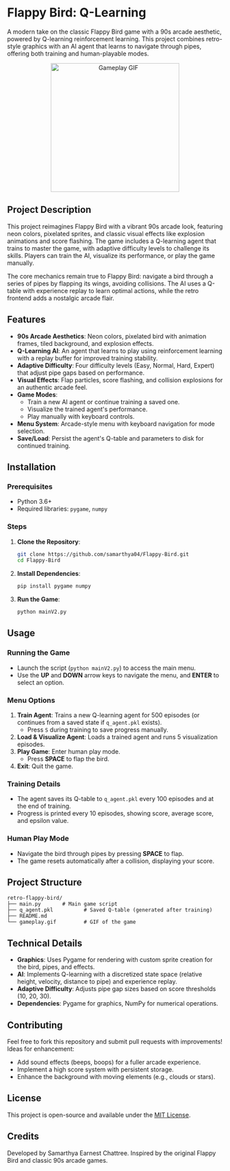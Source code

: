 # Flappy Bird: Q-Learning

A modern take on the classic Flappy Bird game with a 90s arcade aesthetic, powered by Q-learning reinforcement learning. This project combines retro-style graphics with an AI agent that learns to navigate through pipes, offering both training and human-playable modes.

<div align="center"> <img src="gameplay.gif" alt="Gameplay GIF" width="300"> </div>

## Project Description

This project reimagines Flappy Bird with a vibrant 90s arcade look, featuring neon colors, pixelated sprites, and classic visual effects like explosion animations and score flashing. The game includes a Q-learning agent that trains to master the game, with adaptive difficulty levels to challenge its skills. Players can train the AI, visualize its performance, or play the game manually.

The core mechanics remain true to Flappy Bird: navigate a bird through a series of pipes by flapping its wings, avoiding collisions. The AI uses a Q-table with experience replay to learn optimal actions, while the retro frontend adds a nostalgic arcade flair.

## Features

- **90s Arcade Aesthetics**: Neon colors, pixelated bird with animation frames, tiled background, and explosion effects.
- **Q-Learning AI**: An agent that learns to play using reinforcement learning with a replay buffer for improved training stability.
- **Adaptive Difficulty**: Four difficulty levels (Easy, Normal, Hard, Expert) that adjust pipe gaps based on performance.
- **Visual Effects**: Flap particles, score flashing, and collision explosions for an authentic arcade feel.
- **Game Modes**:
  - Train a new AI agent or continue training a saved one.
  - Visualize the trained agent's performance.
  - Play manually with keyboard controls.
- **Menu System**: Arcade-style menu with keyboard navigation for mode selection.
- **Save/Load**: Persist the agent's Q-table and parameters to disk for continued training.

## Installation

### Prerequisites
- Python 3.6+
- Required libraries: `pygame`, `numpy`

### Steps
1. **Clone the Repository**:
   ```bash
   git clone https://github.com/samarthya04/Flappy-Bird.git
   cd Flappy-Bird
   ```

2. **Install Dependencies**:
   ```bash
   pip install pygame numpy
   ```

3. **Run the Game**:
   ```bash
   python mainV2.py
   ```

## Usage

### Running the Game
- Launch the script (`python mainV2.py`) to access the main menu.
- Use the **UP** and **DOWN** arrow keys to navigate the menu, and **ENTER** to select an option.

### Menu Options
1. **Train Agent**: Trains a new Q-learning agent for 500 episodes (or continues from a saved state if `q_agent.pkl` exists).
   - Press `S` during training to save progress manually.
2. **Load & Visualize Agent**: Loads a trained agent and runs 5 visualization episodes.
3. **Play Game**: Enter human play mode.
   - Press **SPACE** to flap the bird.
4. **Exit**: Quit the game.

### Training Details
- The agent saves its Q-table to `q_agent.pkl` every 100 episodes and at the end of training.
- Progress is printed every 10 episodes, showing score, average score, and epsilon value.

### Human Play Mode
- Navigate the bird through pipes by pressing **SPACE** to flap.
- The game resets automatically after a collision, displaying your score.

## Project Structure
```
retro-flappy-bird/
├── main.py       # Main game script
├── q_agent.pkl          # Saved Q-table (generated after training)
├── README.md          
└── gameplay.gif         # GIF of the game
```

## Technical Details
- **Graphics**: Uses Pygame for rendering with custom sprite creation for the bird, pipes, and effects.
- **AI**: Implements Q-learning with a discretized state space (relative height, velocity, distance to pipe) and experience replay.
- **Adaptive Difficulty**: Adjusts pipe gap sizes based on score thresholds (10, 20, 30).
- **Dependencies**: Pygame for graphics, NumPy for numerical operations.

## Contributing
Feel free to fork this repository and submit pull requests with improvements! Ideas for enhancement:
- Add sound effects (beeps, boops) for a fuller arcade experience.
- Implement a high score system with persistent storage.
- Enhance the background with moving elements (e.g., clouds or stars).

## License
This project is open-source and available under the [MIT License](LICENSE).

## Credits
Developed by Samarthya Earnest Chattree. Inspired by the original Flappy Bird and classic 90s arcade games.
